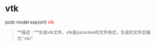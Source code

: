 # vtk
pcdc model exp{ort} <span style='color: red;'>vtk</span>
> **描述：**生成vtk文件，vtk是paraview的文件格式，生成的文件后缀为".vtu"

